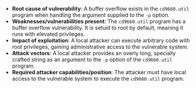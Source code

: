 - **Root cause of vulnerability**: A buffer overflow exists in the `cd9660.util` program when handling the argument supplied to the `-p` option.
- **Weaknesses/vulnerabilities present**: The `cd9660.util` program has a buffer overflow vulnerability. It is setuid to root by default, meaning it runs with elevated privileges.
- **Impact of exploitation**: A local attacker can execute arbitrary code with root privileges, gaining administrative access to the vulnerable system.
- **Attack vectors**: A local attacker provides an overly long, specially crafted string as an argument to the `-p` option of the `cd9660.util` program.
- **Required attacker capabilities/position**: The attacker must have local access to the vulnerable system to execute the `cd9660.util` program.
